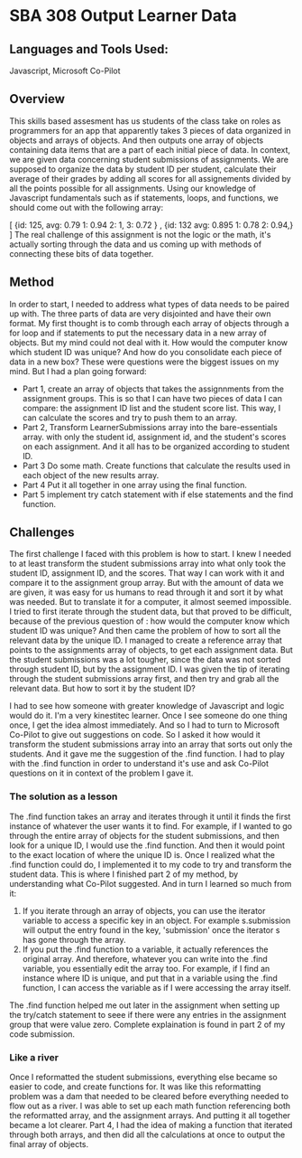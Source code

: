 # SBA 308 Output Learner Data

## Languages and Tools Used:
Javascript, Microsoft Co-Pilot

## Overview
This skills based assesment has us students of the class take on roles as programmers for an app that apparently takes 3 pieces of data organized in objects and arrays of objects. And then outputs one array of objects containing data items that are a part of each initial piece of data. In context, we are given data concerning student submissions of assignments. We are supposed to organize the data by student ID per student, calculate their average of their grades by adding all scores for all assignements divided by all the points possible for all assignments. Using our knowledge of Javascript fundamentals such as if statements, loops, and functions, we should come out with the following array: 

[
  {id: 125, 
  avg: 0.79
  1: 0.94 
  2: 1, 
  3: 0.72 }
  ,
  {id: 132 
  avg: 0.895 
  1: 0.78
  2: 0.94,}
]
The real challenge of this assignment is not the logic or the math, it's actually sorting through the data and us coming up with methods of connecting these bits of data together. 

## Method
In order to start, I needed to address what types of data needs to be paired up with. The three parts of data are very disjointed and have their own format. My first thought is to comb through each array of objects through a for loop and if statements to put the necessary data in a new array of objects. But my mind could not deal with it. How would the computer know which student ID was unique? And how do you consolidate each piece of data in a new box? These were questions were the biggest issues on my mind. But I had a plan going forward:
- Part 1, create an array of objects that takes the assignnments from the assignment groups. This is so that I can have two pieces of data I can compare: the assignment ID list and the student score list. This way, I can calculate the scores and try to push them to an array.  
- Part 2, Transform LearnerSubmissions array into the bare-essentials array. with only the student id, assignment id, and the student's scores on each assignment. And it all has to be organized according to student ID. 
- Part 3 Do some math. Create functions that calculate the results used in each object of the new results array. 
- Part 4 Put it all together in one array using the final function. 
- Part 5 implement try catch statement with if else statements and the find function. 

## Challenges
The first challenge I faced with this problem is how to start. I knew I needed to at least transform the student submissions array into what only took the student ID, assignment ID, and the scores. That way I can work with it and compare it to the assignment group array. But with the amount of data we are given, it was easy for us humans to read through it and sort it by what was needed. But to translate it for a computer, it almost seemed impossible. I tried to first iterate through the student data, but that proved to be difficult, because of the previous question of : how would the computer know which student ID was unique? And then came the problem of how to sort all the relevant data by the unique ID. I managed to create a reference array that points to the assignments array of objects, to get each assignment data. But the student submissions was a lot tougher, since the data was not sorted through student ID, but by the assignment ID. I was given the tip of iterating through the student submissions array first, and then try and grab all the relevant data. But how to sort it by the student ID?

I had to see how someone with greater knowledge of Javascript and logic would do it. I'm a very kinestitec learner. Once I see someone do one thing once, I get the idea almost immediately. And so I had to turn to Microsoft Co-Pilot to give out suggestions on code. So I asked it how would it transform the student submissions array into an array that sorts out only the students. And it gave me the suggestion of the .find function. I had to play with the .find function in order to understand it's use and ask Co-Pilot questions on it in context of the problem I gave it. 

### The solution as a lesson
The .find function takes an array and iterates through it until it finds the first instance of whatever the user wants it to find. For example, if I wanted to go through the entire array of objects for the student submissions, and then look for a unique ID, I would use the .find function. And then it would point to the exact location of where the unique ID is. Once I realized what the .find function could do, I implemented it to my code to try and transform the student data. This is where I finished part 2 of my method, by understanding what Co-Pilot suggested. And in turn I learned so much from it:
1. If you iterate through an array of objects, you can use the iterator variable to access a specific key in an object. For example s.submission will output the entry found in the key, 'submission' once the iterator s has gone through the array. 
2. If you put the .find function to a variable, it actually references the original array. And therefore, whatever you can write into the .find variable, you essentially edit the array too. For example, if I find an instance where ID is unique, and put that in a variable using the .find function, I can access the variable as if I were accessing the array itself. 

The .find function helped me out later in the assignment when setting up the try/catch statement to seee if there were any entries in the assignment group that were value zero. Complete explaination is found in part 2 of my code submission.

### Like a river
Once I reformatted the student submissions, everything else became so easier to code, and create functions for. It was like this reformatting problem was a dam that needed to be cleared before everything needed to flow out as a river. I was able to set up each math function referencing both the reformatted array, and the assignment arrays. And putting it all together became a lot clearer. Part 4, I had the idea of making a function that iterated through both arrays, and then did all the calculations at once to output the final array of objects.   
